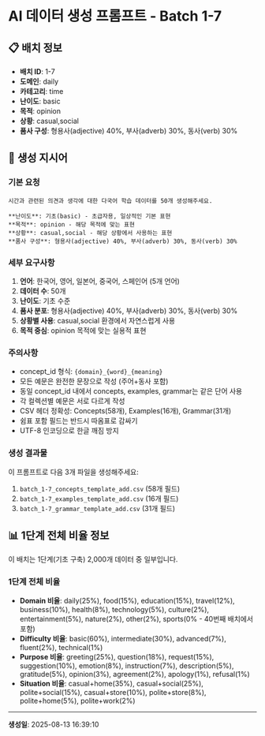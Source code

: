 # AI 데이터 생성 프롬프트 - Batch 1-7

## 📋 배치 정보

- **배치 ID**: 1-7
- **도메인**: daily
- **카테고리**: time
- **난이도**: basic
- **목적**: opinion
- **상황**: casual,social
- **품사 구성**: 형용사(adjective) 40%, 부사(adverb) 30%, 동사(verb) 30%

## 🎯 생성 지시어

### 기본 요청
```
시간과 관련된 의견과 생각에 대한 다국어 학습 데이터를 50개 생성해주세요.

**난이도**: 기초(basic) - 초급자용, 일상적인 기본 표현
**목적**: opinion - 해당 목적에 맞는 표현
**상황**: casual,social - 해당 상황에서 사용하는 표현
**품사 구성**: 형용사(adjective) 40%, 부사(adverb) 30%, 동사(verb) 30%
```

### 세부 요구사항

1. **언어**: 한국어, 영어, 일본어, 중국어, 스페인어 (5개 언어)
2. **데이터 수**: 50개
3. **난이도**: 기초 수준
4. **품사 분포**: 형용사(adjective) 40%, 부사(adverb) 30%, 동사(verb) 30%
5. **상황별 사용**: casual,social 환경에서 자연스럽게 사용
6. **목적 중심**: opinion 목적에 맞는 실용적 표현

### 주의사항

- concept_id 형식: `{domain}_{word}_{meaning}`
- 모든 예문은 완전한 문장으로 작성 (주어+동사 포함)
- 동일 concept_id 내에서 concepts, examples, grammar는 같은 단어 사용
- 각 컬렉션별 예문은 서로 다르게 작성
- CSV 헤더 정확성: Concepts(58개), Examples(16개), Grammar(31개)
- 쉼표 포함 필드는 반드시 따옴표로 감싸기
- UTF-8 인코딩으로 한글 깨짐 방지

### 생성 결과물

이 프롬프트로 다음 3개 파일을 생성해주세요:
1. `batch_1-7_concepts_template_add.csv` (58개 필드)
2. `batch_1-7_examples_template_add.csv` (16개 필드)  
3. `batch_1-7_grammar_template_add.csv` (31개 필드)


## 📊 1단계 전체 비율 정보

이 배치는 1단계(기초 구축) 2,000개 데이터 중 일부입니다.

### 1단계 전체 비율
- **Domain 비율**: daily(25%), food(15%), education(15%), travel(12%), business(10%), health(8%), technology(5%), culture(2%), entertainment(5%), nature(2%), other(2%), sports(0% - 40번째 배치에서 포함)
- **Difficulty 비율**: basic(60%), intermediate(30%), advanced(7%), fluent(2%), technical(1%)
- **Purpose 비율**: greeting(25%), question(18%), request(15%), suggestion(10%), emotion(8%), instruction(7%), description(5%), gratitude(5%), opinion(3%), agreement(2%), apology(1%), refusal(1%)
- **Situation 비율**: casual+home(35%), casual+social(25%), polite+social(15%), casual+store(10%), polite+store(8%), polite+home(5%), polite+work(2%)

---

**생성일**: 2025-08-13 16:39:10
